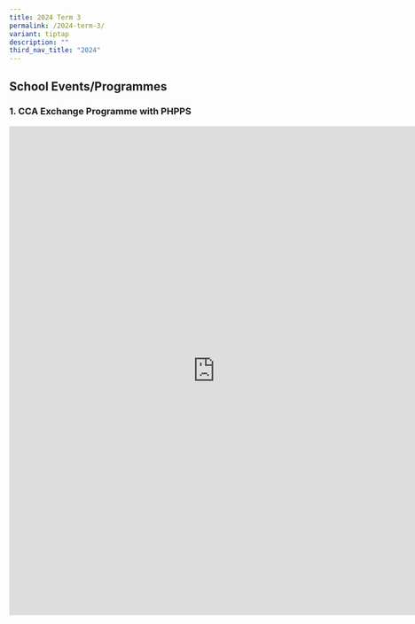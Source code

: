 ```yaml
---
title: 2024 Term 3
permalink: /2024-term-3/
variant: tiptap
description: ""
third_nav_title: "2024"
---
```

<h2>School Events/Programmes</h2>
<h3>1. CCA Exchange Programme with PHPPS</h3>
<div class="iframe-wrapper">
<iframe style="border:none;overflow:hidden" height="883" width="742" allowfullscreen="true" frameborder="0" src="https://www.facebook.com/plugins/post.php?href=https%3A%2F%2Fwww.facebook.com%2Fwestviewpri%2Fposts%2Fpfbid0YojyveCUGoMcCttgoDEGGkqWc4beivu9tcMQ9uYxkSZGo4ibXBRR9LNBat8g3c6Vl&amp;show_text=true&amp;width=500"></iframe>
</div>
<p></p>
